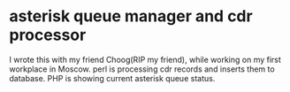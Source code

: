 # asterisk queue manager and cdr processor

I wrote this with my friend Choog(RIP my friend), while working on my first workplace in Moscow.
perl is processing cdr records and inserts them to database. PHP is showing current asterisk queue status.
